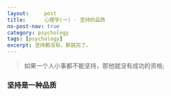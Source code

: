 ```yaml
---
layout:     post
title:      心理学(一) - 坚持的品质
no-post-nav: true
category: psychology
tags: [psychology]
excerpt: 坚持都没有，那就完了。
---
```


> 如果一个人小事都不能坚持，那他就没有成功的资格;

### 坚持是一种品质

